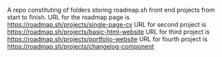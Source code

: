 A repo constituting of folders storing roadmap.sh front end projects from start to finish.
URL for the roadmap page is https://roadmap.sh/projects/single-page-cv
URL for second project is https://roadmap.sh/projects/basic-html-website
URL for third project is https://roadmap.sh/projects/portfolio-website
URL for fourth project is https://roadmap.sh/projects/changelog-component
